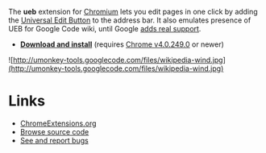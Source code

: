 The **ueb** extension for [Chromium](http://www.chromium.org/) lets you edit pages in one click by adding the [Universal Edit Button](http://www.universaleditbutton.org/) to the address bar.
It also emulates presence of UEB for Google Code wiki, until Google [adds real support](http://code.google.com/p/support/issues/detail?id=2694).

  * **[Download and install](https://chrome.google.com/extensions/detail/njpoopgieknbifcmcjdkjcgdnckeljdi)** (requires [Chrome v4.0.249.0](http://www.chromium.org/getting-involved/dev-channel) or newer)

![http://umonkey-tools.googlecode.com/files/wikipedia-wind.jpg](http://umonkey-tools.googlecode.com/files/wikipedia-wind.jpg)

# Links #

  * [ChromeExtensions.org](http://www.chromeextensions.org/utilities/universal-edit-button/)
  * [Browse source code](http://code.google.com/p/umonkey-tools/source/browse/chrome/extensions/ueb/)
  * [See and report bugs](http://code.google.com/p/umonkey-tools/issues/list?q=Component:UEB)
